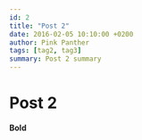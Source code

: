 ```yaml
---
id: 2
title: "Post 2"
date: 2016-02-05 10:10:00 +0200
author: Pink Panther
tags: [tag2, tag3]
summary: Post 2 summary
---
```


Post 2
======

**Bold**
